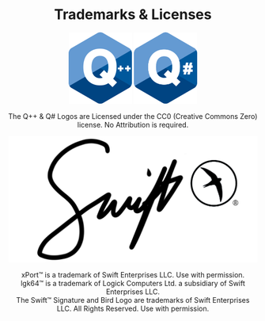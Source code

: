 <h1 align="center">Trademarks & Licenses</h1>  
<p align="center">
  <img src="q_pp.png?raw=true" width=128 />
  <img src="q_sharp.png?raw=true" width=128 />
</p>
<p align="center">The Q++ & Q# Logos are Licensed under the CC0 (Creative Commons Zero) license. No Attribution is required.</p>

<p align="center">
  <img src="swift_tm.png?raw=true" width=512 />
</p>

<p align="center">xPort&trade; is a trademark of Swift Enterprises LLC. Use with permission.<br>
lgk64&trade; is a trademark of Logick Computers Ltd. a subsidiary of Swift Enterprises LLC.<br>
The Swift&trade; Signature and Bird Logo are trademarks of Swift Enterprises LLC. All Rights Reserved. Use with permission.
</p>

